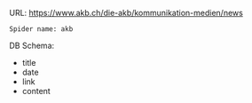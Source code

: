 URL: https://www.akb.ch/die-akb/kommunikation-medien/news

    Spider name: akb

DB Schema:
- title
- date
- link
- content


